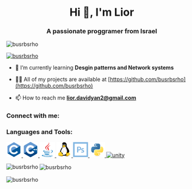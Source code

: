 <h1 align="center">Hi 👋, I'm Lior</h1>
<h3 align="center">A passionate proggramer from Israel</h3>

<p align="left"> <img src="https://komarev.com/ghpvc/?username=busrbsrho&label=Profile%20views&color=0e75b6&style=flat" alt="busrbsrho" /> </p>

<p align="left"> <a href="https://github.com/ryo-ma/github-profile-trophy"><img src="https://github-profile-trophy.vercel.app/?username=busrbsrho" alt="busrbsrho" /></a> </p>

- 🌱 I’m currently learning **Desgin patterns and Network systems**

- 👨‍💻 All of my projects are available at [https://github.com/busrbsrho](https://github.com/busrbsrho)

- 📫 How to reach me **lior.davidyan2@gmail.com**

<h3 align="left">Connect with me:</h3>
<p align="left">
</p>

<h3 align="left">Languages and Tools:</h3>
<p align="left"> <a href="https://www.cprogramming.com/" target="_blank" rel="noreferrer"> <img src="https://raw.githubusercontent.com/devicons/devicon/master/icons/c/c-original.svg" alt="c" width="40" height="40"/> </a> <a href="https://www.w3schools.com/cpp/" target="_blank" rel="noreferrer"> <img src="https://raw.githubusercontent.com/devicons/devicon/master/icons/cplusplus/cplusplus-original.svg" alt="cplusplus" width="40" height="40"/> </a> <a href="https://www.java.com" target="_blank" rel="noreferrer"> <img src="https://raw.githubusercontent.com/devicons/devicon/master/icons/java/java-original.svg" alt="java" width="40" height="40"/> </a> <a href="https://www.linux.org/" target="_blank" rel="noreferrer"> <img src="https://raw.githubusercontent.com/devicons/devicon/master/icons/linux/linux-original.svg" alt="linux" width="40" height="40"/> </a> <a href="https://www.photoshop.com/en" target="_blank" rel="noreferrer"> <img src="https://raw.githubusercontent.com/devicons/devicon/master/icons/photoshop/photoshop-line.svg" alt="photoshop" width="40" height="40"/> </a> <a href="https://www.python.org" target="_blank" rel="noreferrer"> <img src="https://raw.githubusercontent.com/devicons/devicon/master/icons/python/python-original.svg" alt="python" width="40" height="40"/> </a> <a href="https://unity.com/" target="_blank" rel="noreferrer"> <img src="https://www.vectorlogo.zone/logos/unity3d/unity3d-icon.svg" alt="unity" width="40" height="40"/> </a> </p>

<p><img align="left" src="https://github-readme-stats.vercel.app/api/top-langs?username=busrbsrho&show_icons=true&locale=en&layout=compact" alt="busrbsrho" /></p>

<p>&nbsp;<img align="center" src="https://github-readme-stats.vercel.app/api?username=busrbsrho&show_icons=true&locale=en" alt="busrbsrho" /></p>

<p><img align="center" src="https://github-readme-streak-stats.herokuapp.com/?user=busrbsrho&" alt="busrbsrho" /></p>


